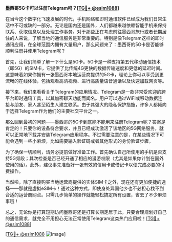 **墨西哥5G卡可以注册Telegram吗？[[TG💪+ @esim1088](https://t.me/s/esim1088)]**

在当今这个数字化飞速发展的时代，手机网络和即时通讯软件已经成为我们日常生活中不可或缺的一部分。无论是国内还是国外，人们都越来越依赖智能手机来保持联系、获取信息以及处理工作事务。对于那些正在考虑前往墨西哥旅行或者长期居住的人来说，了解当地的通信服务是非常重要的。特别是像Telegram这样的即时通讯应用，在全球范围内拥有大量用户，那么问题来了：墨西哥的5G卡是否能够顺利注册并使用Telegram呢？

首先，让我们简单了解一下什么是5G卡。5G卡是一种支持第五代移动通信技术（即5G）的SIM卡，它提供了比传统4G更快的数据传输速度和更低的延迟时间。这意味着如果你拥有一张墨西哥本地运营商提供的5G卡，理论上你可以享受到更流畅的在线体验，包括观看高清视频、进行高质量语音通话以及快速加载网页等。

接下来，我们来看看关于Telegram的应用情况。Telegram是一款非常受欢迎的跨平台即时通讯工具，以其加密聊天功能而闻名。用户可以通过WiFi或移动数据连接与朋友、家人甚至陌生人建立联系。由于其强大的隐私保护措施，许多人都倾向于选择Telegram作为他们的主要社交平台之一。

那么回到最初的问题——墨西哥的5G卡到底能不能用来注册Telegram呢？答案是肯定的！只要你的设备符合要求，并且已经成功激活了该地区的5G网络服务，就可以正常地下载并安装Telegram应用程序。不过需要注意的是，在某些情况下可能会遇到一些小麻烦，比如需要输入验证码或者其他形式的身份验证步骤。

为了确保一切顺利，请务必提前做好准备工作。首先确认自己所使用的手机是否支持5G频段；其次检查是否已经开通了相应的漫游权限（尤其是如果你计划在国外使用的话）。此外，建议事先准备好一张有效的信用卡或借记卡以便完成必要的付费操作。

当然啦，除了直接购买当地运营商提供的实体SIM卡之外，现在还有更加便捷的选择——那就是虚拟eSIM卡！通过这种方式，即使身处异国他乡也不必担心找不到合适的运营商网点。只需几步简单的操作就能轻松搞定所有设置，省去了不少麻烦事哦！

总之，无论你是打算短期访问墨西哥还是打算长期定居于此，只要合理规划好自己的通信需求，就完全不用担心无法正常使用Telegram这类热门应用啦！[[TG💪+ @esim1088](https://t.me/s/esim1088)]

[[TG💪+ @esim1088](https://t.me/s/esim1088) ![Image](https://i.postimg.cc/4NQfJmqS/Snipaste-2025-05-13-00-14-12.png)]